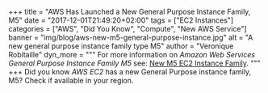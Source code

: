 +++
title = "AWS Has Launched a New General Purpose Instance Family, M5"
date = "2017-12-01T21:49:20+02:00"
tags = ["EC2 Instances"]
categories = ["AWS", "Did You Know", "Compute", "New AWS Service"]
banner = "img/blog/aws-new-m5-general-purpose-instance.jpg"
alt = "A new general purpose instance family type M5"
author = "Veronique Robitaille"
dyn_more = """
For more information on <i>Amazon Web Services General Purpose Instance Family M5</i> see: <a href="https://aws.amazon.com/about-aws/whats-new/2017/11/introducing-amazon-ec2-m5-instances/" target="_blank">New M5 EC2 Instance Family</a>.
"""
+++
Did you know <i>AWS EC2</i> has a new General Purpose instance family, M5?  Check if available in your region.
